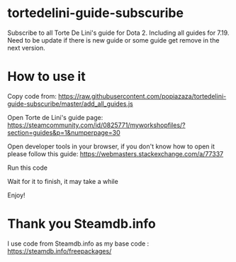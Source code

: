 # tortedelini-guide-subscuribe

Subscribe to all Torte De Lini's guide for Dota 2. Including all guides for 7.19. Need to be update if there is new guide or some guide get remove in the next version.

# How to use it

Copy code from: https://raw.githubusercontent.com/popiazaza/tortedelini-guide-subscuribe/master/add_all_guides.js

Open Torte de Lini\'s guide page: https://steamcommunity.com/id/0825771/myworkshopfiles/?section=guides&p=1&numperpage=30

Open developer tools in your browser, if you don't know how to open it please follow this guide: https://webmasters.stackexchange.com/a/77337

Run this code

Wait for it to finish, it may take a while

Enjoy!

# Thank you Steamdb.info

I use code from Steamdb.info as my base code : https://steamdb.info/freepackages/
